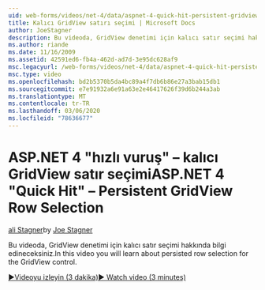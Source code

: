```yaml
---
uid: web-forms/videos/net-4/data/aspnet-4-quick-hit-persistent-gridview-row-selection
title: Kalıcı GridView satırı seçimi | Microsoft Docs
author: JoeStagner
description: Bu videoda, GridView denetimi için kalıcı satır seçimi hakkında bilgi edineceksiniz.
ms.author: riande
ms.date: 11/16/2009
ms.assetid: 42591ed6-fb4a-462d-ad7d-3e95dc628af9
msc.legacyurl: /web-forms/videos/net-4/data/aspnet-4-quick-hit-persistent-gridview-row-selection
msc.type: video
ms.openlocfilehash: bd2b5370b5da4bc89a4f7db6b86e27a3bab15db1
ms.sourcegitcommit: e7e91932a6e91a63e2e46417626f39d6b244a3ab
ms.translationtype: MT
ms.contentlocale: tr-TR
ms.lasthandoff: 03/06/2020
ms.locfileid: "78636677"
---
```

# <a name="aspnet-4-quick-hit--persistent-gridview-row-selection"></a><span data-ttu-id="f52dc-103">ASP.NET 4 "hızlı vuruş" – kalıcı GridView satır seçimi</span><span class="sxs-lookup"><span data-stu-id="f52dc-103">ASP.NET 4 "Quick Hit" – Persistent GridView Row Selection</span></span>

<span data-ttu-id="f52dc-104">[ali Stagner](https://github.com/JoeStagner)</span><span class="sxs-lookup"><span data-stu-id="f52dc-104">by [Joe Stagner](https://github.com/JoeStagner)</span></span>

<span data-ttu-id="f52dc-105">Bu videoda, GridView denetimi için kalıcı satır seçimi hakkında bilgi edineceksiniz.</span><span class="sxs-lookup"><span data-stu-id="f52dc-105">In this video you will learn about persisted row selection for the GridView control.</span></span> 

[<span data-ttu-id="f52dc-106">&#9654;Videoyu izleyin (3 dakika)</span><span class="sxs-lookup"><span data-stu-id="f52dc-106">&#9654; Watch video (3 minutes)</span></span>](https://channel9.msdn.com/Blogs/ASP-NET-Site-Videos/aspnet-4-quick-hit-persistent-gridview-row-selection)
